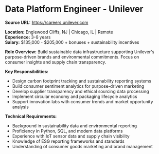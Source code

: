# Data Platform Engineer - Unilever

**Source URL:** https://careers.unilever.com

**Location:** Englewood Cliffs, NJ | Chicago, IL | Remote  
**Experience:** 3-6 years  
**Salary:** $135,000 - $205,000 + bonuses + sustainability incentives

**Role Overview:**
Build sustainable data infrastructure supporting Unilever's purpose-driven brands and environmental commitments. Focus on consumer insights and supply chain transparency.

**Key Responsibilities:**
- Design carbon footprint tracking and sustainability reporting systems
- Build consumer sentiment analytics for purpose-driven marketing
- Develop supplier transparency and ethical sourcing data processing
- Implement circular economy and packaging lifecycle analytics
- Support innovation labs with consumer trends and market opportunity analysis

**Technical Requirements:**
- Background in sustainability data and environmental reporting
- Proficiency in Python, SQL, and modern data platforms
- Experience with IoT sensor data and supply chain visibility
- Knowledge of ESG reporting frameworks and standards
- Understanding of consumer goods marketing and brand management